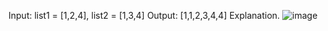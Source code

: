 ​Input: list1 = [1,2,4], 
list2 = [1,3,4]
Output: [1,1,2,3,4,4]
Explanation.
![image](https://github.com/aadhiVenkat/Leetcode/assets/76154675/9871c65f-7a50-416c-b531-c0d28256084c)

